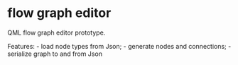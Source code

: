 # flow graph editor
QML flow graph editor prototype.

Features:
    - load node types from Json;
    - generate nodes and connections;
    - serialize graph to and from Json